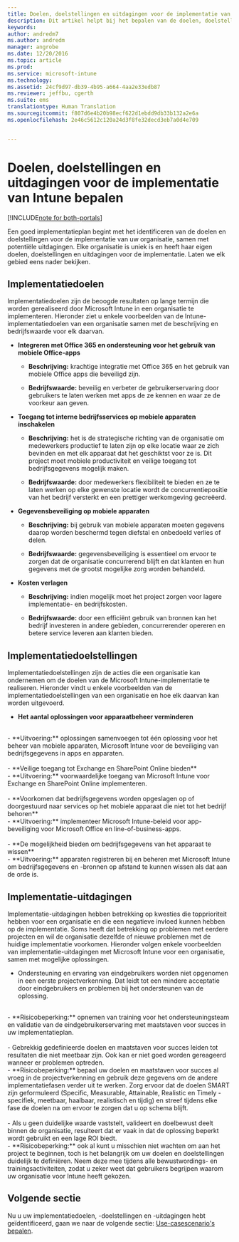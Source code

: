```yaml
---
title: Doelen, doelstellingen en uitdagingen voor de implementatie van Intune bepalen | Microsoft Docs
description: Dit artikel helpt bij het bepalen van de doelen, doelstellingen en uitdagingen voor de implementatie van een cloudimplementatie voor Microsoft Intune.
keywords: 
author: andredm7
ms.author: andredm
manager: angrobe
ms.date: 12/20/2016
ms.topic: article
ms.prod: 
ms.service: microsoft-intune
ms.technology: 
ms.assetid: 24cf9d97-db39-4b95-a664-4aa2e33edb87
ms.reviewer: jeffbu, cgerth
ms.suite: ems
translationtype: Human Translation
ms.sourcegitcommit: f807d6e4b20b98ecf622d1ebdd9db33b132a2e6a
ms.openlocfilehash: 2e46c5612c120a24d3f8fe32decd3eb7a0d4e709


---
```


# <a name="determine-intune-deployment-goals-objectives-and-challenges"></a>Doelen, doelstellingen en uitdagingen voor de implementatie van Intune bepalen

[!INCLUDE[note for both-portals](../includes/note-for-both-portals.md)]

Een goed implementatieplan begint met het identificeren van de doelen en doelstellingen voor de implementatie van uw organisatie, samen met potentiële uitdagingen. Elke organisatie is uniek is en heeft haar eigen doelen, doelstellingen en uitdagingen voor de implementatie. Laten we elk gebied eens nader bekijken.

## <a name="deployment-goals"></a>Implementatiedoelen

Implementatiedoelen zijn de beoogde resultaten op lange termijn die worden gerealiseerd door Microsoft Intune in een organisatie te implementeren. Hieronder ziet u enkele voorbeelden van de Intune-implementatiedoelen van een organisatie samen met de beschrijving en bedrijfswaarde voor elk daarvan.

-   **Integreren met Office 365 en ondersteuning voor het gebruik van mobiele Office-apps**

    -   **Beschrijving:** krachtige integratie met Office 365 en het gebruik van mobiele Office apps die beveiligd zijn.

    -   **Bedrijfswaarde:** beveilig en verbeter de gebruikerservaring door gebruikers te laten werken met apps de ze kennen en waar ze de voorkeur aan geven.

-   **Toegang tot interne bedrijfsservices op mobiele apparaten inschakelen**

    -   **Beschrijving:** het is de strategische richting van de organisatie om medewerkers productief te laten zijn op elke locatie waar ze zich bevinden en met elk apparaat dat het geschiktst voor ze is. Dit project moet mobiele productiviteit en veilige toegang tot bedrijfsgegevens mogelijk maken.

    -   **Bedrijfswaarde:** door medewerkers flexibiliteit te bieden en ze te laten werken op elke gewenste locatie wordt de concurrentiepositie van het bedrijf versterkt en een prettiger werkomgeving gecreëerd.

-   **Gegevensbeveiliging op mobiele apparaten**

    -   **Beschrijving:** bij gebruik van mobiele apparaten moeten gegevens daarop worden beschermd tegen diefstal en onbedoeld verlies of delen.

    -   **Bedrijfswaarde:** gegevensbeveiliging is essentieel om ervoor te zorgen dat de organisatie concurrerend blijft en dat klanten en hun gegevens met de grootst mogelijke zorg worden behandeld.

-   **Kosten verlagen**

    -   **Beschrijving:** indien mogelijk moet het project zorgen voor lagere implementatie- en bedrijfskosten.

    -    **Bedrijfswaarde:** door een efficiënt gebruik van bronnen kan het bedrijf investeren in andere gebieden, concurrerender opereren en betere service leveren aan klanten bieden.

## <a name="deployment-objectives"></a>Implementatiedoelstellingen

Implementatiedoelstellingen zijn de acties die een organisatie kan ondernemen om de doelen van de Microsoft Intune-implementatie te realiseren. Hieronder vindt u enkele voorbeelden van de implementatiedoelstellingen van een organisatie en hoe elk daarvan kan worden uitgevoerd.

-   **Het aantal oplossingen voor apparaatbeheer verminderen**
<br>
    -   **Uitvoering:** oplossingen samenvoegen tot één oplossing voor het beheer van mobiele apparaten, Microsoft Intune voor de beveiliging van bedrijfsgegevens in apps en apparaten.
<br></br>
-   **Veilige toegang tot Exchange en SharePoint Online bieden**
<br>
    -   **Uitvoering:** voorwaardelijke toegang van Microsoft Intune voor Exchange en SharePoint Online implementeren.
<br></br>
-   **Voorkomen dat bedrijfsgegevens worden opgeslagen op of doorgestuurd naar services op het mobiele apparaat die niet tot het bedrijf behoren**
<br>
    -   **Uitvoering:** implementeer Microsoft Intune-beleid voor app-beveiliging voor Microsoft Office en line-of-business-apps.
<br></br>
-   **De mogelijkheid bieden om bedrijfsgegevens van het apparaat te wissen**
<br>
    -   **Uitvoering:** apparaten registreren bij en beheren met Microsoft Intune om bedrijfsgegevens en -bronnen op afstand te kunnen wissen als dat aan de orde is.

## <a name="deployment-challenges"></a>Implementatie-uitdagingen

Implementatie-uitdagingen hebben betrekking op kwesties die topprioriteit hebben voor een organisatie en die een negatieve invloed kunnen hebben op de implementatie. Soms heeft dat betrekking op problemen met eerdere projecten en wil de organisatie dezelfde of nieuwe problemen met de huidige implementatie voorkomen. Hieronder volgen enkele voorbeelden van implementatie-uitdagingen met Microsoft Intune voor een organisatie, samen met mogelijke oplossingen.

-   Ondersteuning en ervaring van eindgebruikers worden niet opgenomen in een eerste projectverkenning.  Dat leidt tot een mindere acceptatie door eindgebruikers en problemen bij het ondersteunen van de oplossing.
<br>
    -   **Risicobeperking:** opnemen van training voor het ondersteuningsteam en validatie van de eindgebruikerservaring met maatstaven voor succes in uw implementatieplan.
<br></br>
-   Gebrekkig gedefinieerde doelen en maatstaven voor succes leiden tot resultaten die niet meetbaar zijn. Ook kan er niet goed worden gereageerd wanneer er problemen optreden.
<br>
    -   **Risicobeperking:** bepaal uw doelen en maatstaven voor succes al vroeg in de projectverkenning en gebruik deze gegevens om de andere implementatiefasen verder uit te werken. Zorg ervoor dat de doelen SMART zijn geformuleerd (Specific, Measurable, Attainable, Realistic en Timely - specifiek, meetbaar, haalbaar, realistisch en tijdig) en streef tijdens elke fase de doelen na om ervoor te zorgen dat u op schema blijft.
<br></br>
-   Als u geen duidelijke waarde vaststelt, valideert en doelbewust deelt binnen de organisatie, resulteert dat er vaak in dat de oplossing beperkt wordt gebruikt en een lage ROI biedt.
<br>
    -   **Risicobeperking:** ook al kunt u misschien niet wachten om aan het project te beginnen, toch is het belangrijk om uw doelen en doelstellingen duidelijk te definiëren. Neem deze mee tijdens alle bewustwordings- en trainingsactiviteiten, zodat u zeker weet dat gebruikers begrijpen waarom uw organisatie voor Intune heeft gekozen.

## <a name="next-section"></a>Volgende sectie

Nu u uw implementatiedoelen, -doelstellingen en -uitdagingen hebt geïdentificeerd, gaan we naar de volgende sectie: [Use-casescenario's bepalen](section-2-identify-use-case-scenarios.md).



<!--HONumber=Dec16_HO5-->


